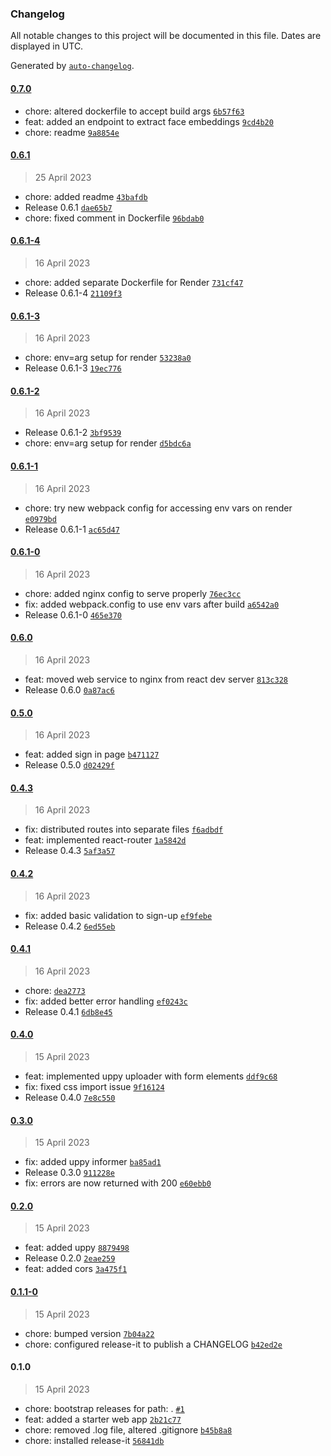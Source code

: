 ### Changelog

All notable changes to this project will be documented in this file. Dates are displayed in UTC.

Generated by [`auto-changelog`](https://github.com/CookPete/auto-changelog).

#### [0.7.0](https://github.com/gokceno/login-with-biometrics-poc/compare/0.6.1...0.7.0)

- chore: altered dockerfile to accept build args [`6b57f63`](https://github.com/gokceno/login-with-biometrics-poc/commit/6b57f6335e728044225b1371a4c0d8f3c6fee635)
- feat: added an endpoint to extract face embeddings [`9cd4b20`](https://github.com/gokceno/login-with-biometrics-poc/commit/9cd4b2013611b0da8079976aac8b96bcae58ca82)
- chore: readme [`9a8854e`](https://github.com/gokceno/login-with-biometrics-poc/commit/9a8854e3cca2fa2f80b4590c69194b64594a421f)

#### [0.6.1](https://github.com/gokceno/login-with-biometrics-poc/compare/0.6.1-4...0.6.1)

> 25 April 2023

- chore: added readme [`43bafdb`](https://github.com/gokceno/login-with-biometrics-poc/commit/43bafdbc19193585ce48c1c0eac3afc59346fad8)
- Release 0.6.1 [`dae65b7`](https://github.com/gokceno/login-with-biometrics-poc/commit/dae65b7b2aa78d344c8d04cd8a9b4a4657b01ead)
- chore: fixed comment in Dockerfile [`96bdab0`](https://github.com/gokceno/login-with-biometrics-poc/commit/96bdab0a343b6c2ccb6bad03e75450cae44b7d09)

#### [0.6.1-4](https://github.com/gokceno/login-with-biometrics-poc/compare/0.6.1-3...0.6.1-4)

> 16 April 2023

- chore: added separate Dockerfile for Render [`731cf47`](https://github.com/gokceno/login-with-biometrics-poc/commit/731cf474c58bd5a7b5e83593812ed0a91ee6046e)
- Release 0.6.1-4 [`21109f3`](https://github.com/gokceno/login-with-biometrics-poc/commit/21109f3d7d70c41c20c2d7ebf87e7acb0fec9ecd)

#### [0.6.1-3](https://github.com/gokceno/login-with-biometrics-poc/compare/0.6.1-2...0.6.1-3)

> 16 April 2023

- chore: env=arg setup for render [`53238a0`](https://github.com/gokceno/login-with-biometrics-poc/commit/53238a055055a64543d1745cb78f597717e6985f)
- Release 0.6.1-3 [`19ec776`](https://github.com/gokceno/login-with-biometrics-poc/commit/19ec7762289b5cca085d25e78533f1c3f96e67a6)

#### [0.6.1-2](https://github.com/gokceno/login-with-biometrics-poc/compare/0.6.1-1...0.6.1-2)

> 16 April 2023

- Release 0.6.1-2 [`3bf9539`](https://github.com/gokceno/login-with-biometrics-poc/commit/3bf9539c36d7505fc0add8c88fc5a79f8659d830)
- chore: env=arg setup for render [`d5bdc6a`](https://github.com/gokceno/login-with-biometrics-poc/commit/d5bdc6a2918c4e51a9135e14d9ddb3cf836ff396)

#### [0.6.1-1](https://github.com/gokceno/login-with-biometrics-poc/compare/0.6.1-0...0.6.1-1)

> 16 April 2023

- chore: try new webpack config for accessing env vars on render [`e0979bd`](https://github.com/gokceno/login-with-biometrics-poc/commit/e0979bd7e8d5d309372b03159002c04cd23452d3)
- Release 0.6.1-1 [`ac65d47`](https://github.com/gokceno/login-with-biometrics-poc/commit/ac65d47d6dd8df0d384b4afd578d203cf807cc8d)

#### [0.6.1-0](https://github.com/gokceno/login-with-biometrics-poc/compare/0.6.0...0.6.1-0)

> 16 April 2023

- chore: added nginx config to serve properly [`76ec3cc`](https://github.com/gokceno/login-with-biometrics-poc/commit/76ec3ccb0523ea2e42186999162d116729c21b50)
- fix: added webpack.config to use env vars after build [`a6542a0`](https://github.com/gokceno/login-with-biometrics-poc/commit/a6542a0e9709eb5a97e6aa10c06e0b264fae5fd4)
- Release 0.6.1-0 [`465e370`](https://github.com/gokceno/login-with-biometrics-poc/commit/465e370195e8057e72384b3199f7e62a1d717242)

#### [0.6.0](https://github.com/gokceno/login-with-biometrics-poc/compare/0.5.0...0.6.0)

> 16 April 2023

- feat: moved web service to nginx from react dev server [`813c328`](https://github.com/gokceno/login-with-biometrics-poc/commit/813c3283ad061e7c2cb29d67a6156834b8b857fa)
- Release 0.6.0 [`0a87ac6`](https://github.com/gokceno/login-with-biometrics-poc/commit/0a87ac67b26e7df2783e54c67fcd33d98d4a4878)

#### [0.5.0](https://github.com/gokceno/login-with-biometrics-poc/compare/0.4.3...0.5.0)

> 16 April 2023

- feat: added sign in page [`b471127`](https://github.com/gokceno/login-with-biometrics-poc/commit/b471127e8286aac644e80307dea7a955b8d77b38)
- Release 0.5.0 [`d02429f`](https://github.com/gokceno/login-with-biometrics-poc/commit/d02429fb7c6aa56d5cec0590151005f43baa9710)

#### [0.4.3](https://github.com/gokceno/login-with-biometrics-poc/compare/0.4.2...0.4.3)

> 16 April 2023

- fix: distributed routes into separate files [`f6adbdf`](https://github.com/gokceno/login-with-biometrics-poc/commit/f6adbdf148e338c7a0930d5d63025de120db26be)
- feat: implemented react-router [`1a5842d`](https://github.com/gokceno/login-with-biometrics-poc/commit/1a5842d7ee71893263e6cc99468197d7cb9e3027)
- Release 0.4.3 [`5af3a57`](https://github.com/gokceno/login-with-biometrics-poc/commit/5af3a57766b5611d61a00f3165395dc99c112016)

#### [0.4.2](https://github.com/gokceno/login-with-biometrics-poc/compare/0.4.1...0.4.2)

> 16 April 2023

- fix: added basic validation to sign-up [`ef9febe`](https://github.com/gokceno/login-with-biometrics-poc/commit/ef9febe9482815b4925aca2b99d06fd3a2f3f1d0)
- Release 0.4.2 [`6ed55eb`](https://github.com/gokceno/login-with-biometrics-poc/commit/6ed55eb80aaf76197b2c569a03c68c01122c54e6)

#### [0.4.1](https://github.com/gokceno/login-with-biometrics-poc/compare/0.4.0...0.4.1)

> 16 April 2023

- chore: [`dea2773`](https://github.com/gokceno/login-with-biometrics-poc/commit/dea2773119a2d8950814032c7d9aa95cf3b6b0c6)
- fix: added better error handling [`ef0243c`](https://github.com/gokceno/login-with-biometrics-poc/commit/ef0243ce182a217b4bf806991877c09f54f4b872)
- Release 0.4.1 [`6db8e45`](https://github.com/gokceno/login-with-biometrics-poc/commit/6db8e45c163dc7a247963753874ccd5ee3b29036)

#### [0.4.0](https://github.com/gokceno/login-with-biometrics-poc/compare/0.3.0...0.4.0)

> 15 April 2023

- feat: implemented uppy uploader with form elements [`ddf9c68`](https://github.com/gokceno/login-with-biometrics-poc/commit/ddf9c685114bc4178f4737492eb8cbf54597bac5)
- fix: fixed css import issue [`9f16124`](https://github.com/gokceno/login-with-biometrics-poc/commit/9f16124c66a00af71ba6ce298d367eb0fcf27cdf)
- Release 0.4.0 [`7e8c550`](https://github.com/gokceno/login-with-biometrics-poc/commit/7e8c550cef5273dc25733b1164eea25ca5286e83)

#### [0.3.0](https://github.com/gokceno/login-with-biometrics-poc/compare/0.2.0...0.3.0)

> 15 April 2023

- fix: added uppy informer [`ba85ad1`](https://github.com/gokceno/login-with-biometrics-poc/commit/ba85ad17aee17ccd0c31a626cf01efab55469785)
- Release 0.3.0 [`911228e`](https://github.com/gokceno/login-with-biometrics-poc/commit/911228e5a12930ac2007b6700a8a282639c6b3c1)
- fix: errors are now returned with 200 [`e60ebb0`](https://github.com/gokceno/login-with-biometrics-poc/commit/e60ebb03688d2c310749ced13b6f557a11737b8c)

#### [0.2.0](https://github.com/gokceno/login-with-biometrics-poc/compare/0.1.1-0...0.2.0)

> 15 April 2023

- feat: added uppy [`8879498`](https://github.com/gokceno/login-with-biometrics-poc/commit/88794985bc000dccae198d7444753fc1deb3dde2)
- Release 0.2.0 [`2eae259`](https://github.com/gokceno/login-with-biometrics-poc/commit/2eae259cfc9cc4212d480099f6aa45f1a76443eb)
- feat: added cors [`3a475f1`](https://github.com/gokceno/login-with-biometrics-poc/commit/3a475f173af55512ffb4b5ef2acfb53b8ab225ac)

#### [0.1.1-0](https://github.com/gokceno/login-with-biometrics-poc/compare/0.1.0...0.1.1-0)

> 15 April 2023

- chore: bumped version [`7b04a22`](https://github.com/gokceno/login-with-biometrics-poc/commit/7b04a22c4ca2a1e6306e266d290ccbbe0ceb9156)
- chore: configured release-it to publish a CHANGELOG [`b42ed2e`](https://github.com/gokceno/login-with-biometrics-poc/commit/b42ed2e6159dee4ac7159cd3b8071d7abbb53748)

#### 0.1.0

> 15 April 2023

- chore: bootstrap releases for path: . [`#1`](https://github.com/gokceno/login-with-biometrics-poc/pull/1)
- feat: added a starter web app [`2b21c77`](https://github.com/gokceno/login-with-biometrics-poc/commit/2b21c77168861266027e4b32fcb4e8e8d4fc5431)
- chore: removed .log file, altered .gitignore [`b45b8a8`](https://github.com/gokceno/login-with-biometrics-poc/commit/b45b8a883093ded5987b4ff1ef6465747e42238f)
- chore: installed release-it [`56841db`](https://github.com/gokceno/login-with-biometrics-poc/commit/56841db0c4f1fcf0aa10ae468a2267d7669d8320)

